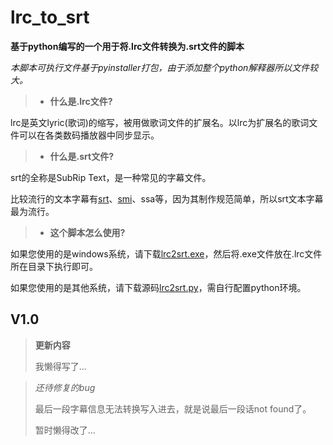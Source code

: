 # lrc_to_srt

**基于python编写的一个用于将.lrc文件转换为.srt文件的脚本**

*本脚本可执行文件基于pyinstaller打包，由于添加整个python解释器所以文件较大。*

> + **什么是.lrc文件?**

lrc是英文lyric(歌词)的缩写，被用做歌词文件的扩展名。以lrc为扩展名的歌词文件可以在各类数码播放器中同步显示。

> + **什么是.srt文件?**

srt的全称是SubRip Text，是一种常见的字幕文件。

比较流行的文本字幕有[srt](https://baike.baidu.com/item/SRT/3054)、[smi](https://baike.baidu.com/item/smi/24249609?fromModule=lemma_inlink)、ssa等，因为其制作规范简单，所以srt文本字幕最为流行。

> + **这个脚本怎么使用?**

如果您使用的是windows系统，请下载[lrc2srt.exe](/lrc2srt-exe)，然后将.exe文件放在.lrc文件所在目录下执行即可。

如果您使用的是其他系统，请下载源码[lrc2srt.py](/lrc2srt-src)，需自行配置python环境。

## V1.0

> **更新内容**
>
> 我懒得写了...    

> *还待修复的bug*
>
> 最后一段字幕信息无法转换写入进去，就是说最后一段话not found了。
>
> 暂时懒得改了...

